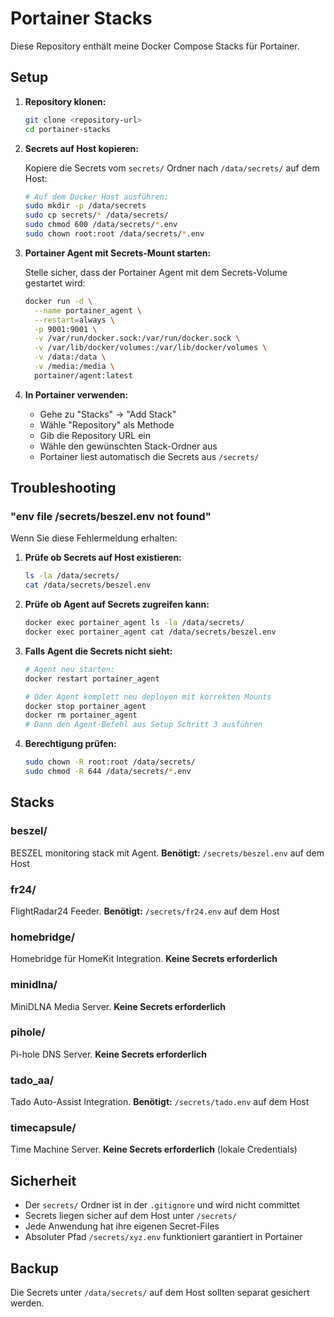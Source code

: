 # Portainer Stacks

Diese Repository enthält meine Docker Compose Stacks für Portainer.

## Setup

1. **Repository klonen:**
   ```bash
   git clone <repository-url>
   cd portainer-stacks
   ```

2. **Secrets auf Host kopieren:**
   
   Kopiere die Secrets vom `secrets/` Ordner nach `/data/secrets/` auf dem Host:

   ```bash
   # Auf dem Docker Host ausführen:
   sudo mkdir -p /data/secrets
   sudo cp secrets/* /data/secrets/
   sudo chmod 600 /data/secrets/*.env
   sudo chown root:root /data/secrets/*.env
   ```

3. **Portainer Agent mit Secrets-Mount starten:**
   
   Stelle sicher, dass der Portainer Agent mit dem Secrets-Volume gestartet wird:
   ```bash
   docker run -d \
     --name portainer_agent \
     --restart=always \
     -p 9001:9001 \
     -v /var/run/docker.sock:/var/run/docker.sock \
     -v /var/lib/docker/volumes:/var/lib/docker/volumes \
     -v /data:/data \
     -v /media:/media \
     portainer/agent:latest
   ```

4. **In Portainer verwenden:**
   
   - Gehe zu "Stacks" → "Add Stack"
   - Wähle "Repository" als Methode
   - Gib die Repository URL ein
   - Wähle den gewünschten Stack-Ordner aus
   - Portainer liest automatisch die Secrets aus `/secrets/`

## Troubleshooting

### "env file /secrets/beszel.env not found"

Wenn Sie diese Fehlermeldung erhalten:

1. **Prüfe ob Secrets auf Host existieren:**
   ```bash
   ls -la /data/secrets/
   cat /data/secrets/beszel.env
   ```

2. **Prüfe ob Agent auf Secrets zugreifen kann:**
   ```bash
   docker exec portainer_agent ls -la /data/secrets/
   docker exec portainer_agent cat /data/secrets/beszel.env
   ```

3. **Falls Agent die Secrets nicht sieht:**
   ```bash
   # Agent neu starten:
   docker restart portainer_agent
   
   # Oder Agent komplett neu deployen mit korrekten Mounts
   docker stop portainer_agent
   docker rm portainer_agent
   # Dann den Agent-Befehl aus Setup Schritt 3 ausführen
   ```

4. **Berechtigung prüfen:**
   ```bash
   sudo chown -R root:root /data/secrets/
   sudo chmod -R 644 /data/secrets/*.env
   ```

## Stacks

### beszel/

BESZEL monitoring stack mit Agent.
**Benötigt:** `/secrets/beszel.env` auf dem Host

### fr24/

FlightRadar24 Feeder.
**Benötigt:** `/secrets/fr24.env` auf dem Host

### homebridge/

Homebridge für HomeKit Integration.
**Keine Secrets erforderlich**

### minidlna/

MiniDLNA Media Server.
**Keine Secrets erforderlich**

### pihole/

Pi-hole DNS Server.
**Keine Secrets erforderlich**

### tado_aa/

Tado Auto-Assist Integration.
**Benötigt:** `/secrets/tado.env` auf dem Host

### timecapsule/

Time Machine Server.
**Keine Secrets erforderlich** (lokale Credentials)

## Sicherheit

- Der `secrets/` Ordner ist in der `.gitignore` und wird nicht committet
- Secrets liegen sicher auf dem Host unter `/secrets/`
- Jede Anwendung hat ihre eigenen Secret-Files
- Absoluter Pfad `/secrets/xyz.env` funktioniert garantiert in Portainer

## Backup

Die Secrets unter `/data/secrets/` auf dem Host sollten separat gesichert werden.
